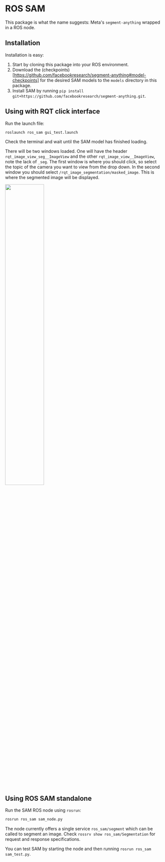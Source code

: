 # ROS SAM

This package is what the name suggests: Meta's `segment-anything` wrapped in a ROS node.

## Installation

Installation is easy: 
 1. Start by cloning this package into your ROS environment. 
 2. Download the (checkpoints)[https://github.com/facebookresearch/segment-anything#model-checkpoints] for the desired SAM models to the `models` directory in this package.
 3. Install SAM by running `pip install git+https://github.com/facebookresearch/segment-anything.git`.

## Using with RQT click interface

Run the launch file:

`roslaunch ros_sam gui_test.launch`

Check the terminal and wait until the SAM model has finished loading.

There will be two windows loaded. One will have the header `rqt_image_view_seg__ImageView` and the other `rqt_image_view__ImageView`, note the lack of `_seg`. The first window is where you should click, so select the topic of the camera you want to view from the drop down. In the second window you should select `/rqt_image_segmentation/masked_image`. This is where the segmented image will be displayed.

<img src="https://github.com/ARoefer/ros_sam/blob/devel/russell/figures/interface-example.png" width=50% height=50%>

## Using ROS SAM standalone

Run the SAM ROS node using `rosrun`:

```bash
rosrun ros_sam sam_node.py
```

The node currently offers a single service `ros_sam/segment` which can be called to segment an image. Check `rossrv show ros_sam/Segmentation` for request and response specifications.

You can test SAM by starting the node and then running `rosrun ros_sam sam_test.py`.
